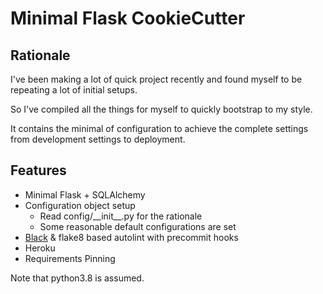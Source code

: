 # Minimal Flask CookieCutter

## Rationale

I've been making a lot of quick project recently and found myself to be
repeating a lot of initial setups.

So I've compiled all the things for myself to quickly bootstrap to my style.

It contains the minimal of configuration to achieve the complete settings from development settings to deployment.

## Features

- Minimal Flask + SQLAlchemy
- Configuration object setup
    - Read config/__init\__.py for the rationale
    - Some reasonable default configurations are set
- [Black] & flake8 based autolint with precommit hooks
- Heroku
- Requirements Pinning

Note that python3.8 is assumed.


[Black]: https://github.com/psf/black